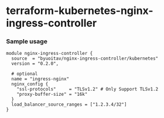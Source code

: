 # terraform-kubernetes-nginx-ingress-controller

### Sample usage

```
module nginx-ingress-controller {
  source  = "byuoitav/nginx-ingress-controller/kubernetes"
  version = "0.2.0",

  # optional
  name = "ingress-nginx"
  nginx_config {
    "ssl-protocols"     = "TLSv1.2" # Only Support TLSv1.2
	"proxy-buffer-size" = "16k"
  }
  load_balancer_source_ranges = ["1.2.3.4/32"]
}
```
